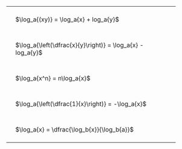 ---
---

#  
<br>
<style type="text/css">
#T_a5487 th.col_heading {
  text-align: left;
  font-size: 1em;
}
#T_a5487 td {
  text-align: left;
  font-size: 1em;
  padding: 1.5em;
}
#T_a5487_row0_col0, #T_a5487_row1_col0, #T_a5487_row2_col0, #T_a5487_row3_col0, #T_a5487_row4_col0 {
  width: 400px;
  white-space: pre-wrap;
}
</style>
<table id="T_a5487">
  <thead>
  </thead>
  <tbody>
    <tr>
      <td id="T_a5487_row0_col0" class="data row0 col0" >$\log_a{(xy)} = \log_a{x} + log_a{y}$</td>
    </tr>
    <tr>
      <td id="T_a5487_row1_col0" class="data row1 col0" >$\log_a{\left(\dfrac{x}{y}\right)} = \log_a{x} - log_a{y}$</td>
    </tr>
    <tr>
      <td id="T_a5487_row2_col0" class="data row2 col0" >$\log_a{x^n} = n\log_a{x}$</td>
    </tr>
    <tr>
      <td id="T_a5487_row3_col0" class="data row3 col0" >$\log_a{\left(\dfrac{1}{x}\right)} = -\log_a{x}$</td>
    </tr>
    <tr>
      <td id="T_a5487_row4_col0" class="data row4 col0" >$\log_a{x} = \dfrac{\log_b{x}}{\log_b{a}}$</td>
    </tr>
  </tbody>
</table>
